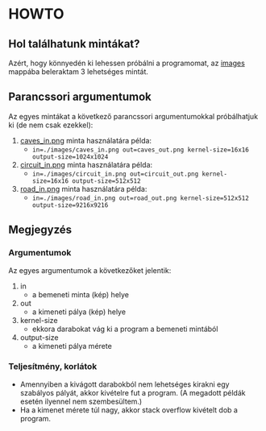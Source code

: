 # HOWTO

## Hol találhatunk mintákat?

Azért, hogy könnyedén ki lehessen próbálni a programomat, az [images](./images)
mappába beleraktam 3 lehetséges mintát.

## Parancssori argumentumok

Az egyes mintákat a következő parancssori argumentumokkal próbálhatjuk ki (de nem csak ezekkel):

1. [caves_in.png](./images/caves_in.png) minta használatára példa:
    * `in=./images/caves_in.png out=caves_out.png kernel-size=16x16 output-size=1024x1024`
2. [circuit_in.png](./images/circuit_in.png) minta használatára példa:
    * `in=./images/circuit_in.png out=circuit_out.png kernel-size=16x16 output-size=512x512`
3. [road_in.png](./images/road_in.png) minta használatára példa:
    * `in=./images/road_in.png out=road_out.png kernel-size=512x512 output-size=9216x9216`

## Megjegyzés

### Argumentumok

Az egyes argumentumok a következőket jelentik:

1. in
    * a bemeneti minta (kép) helye
2. out
    * a kimeneti pálya (kép) helye
3. kernel-size
    * ekkora darabokat vág ki a program a bemeneti mintából
4. output-size
    * a kimeneti pálya mérete

### Teljesítmény, korlátok

* Amennyiben a kivágott darabokból nem lehetséges kirakni egy szabályos pályát, akkor kivételre fut a program. (A
  megadott példák esetén ilyennel nem szembesültem.)
* Ha a kimenet mérete túl nagy, akkor stack overflow kivételt dob a program.